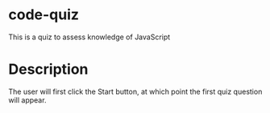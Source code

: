 # code-quiz

This is a quiz to assess knowledge of JavaScript

# Description

The user will first click the Start button, at which point the first quiz question will appear.
